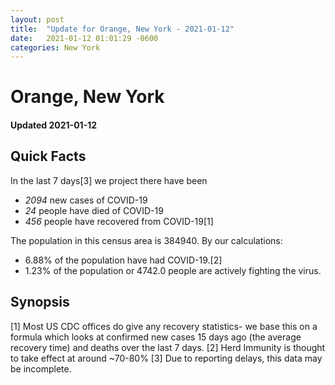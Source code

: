 ```yaml
---
layout: post
title:  "Update for Orange, New York - 2021-01-12"
date:   2021-01-12 01:01:29 -0600
categories: New York
---
```


# Orange, New York
#### Updated 2021-01-12

## Quick Facts

In the last 7 days[3] we project there have been
- *2094* new cases of COVID-19
- *24* people have died of COVID-19
- *456* people have recovered from COVID-19[1]

The population in this census area is 384940. By our calculations:
- 6.88% of the population have had COVID-19.[2]
- 1.23% of the population or 4742.0 people are actively fighting the virus.

## Synopsis




[1] Most US CDC offices do give any recovery statistics- we base this on a formula which looks at confirmed new cases
15 days ago (the average recovery time) and deaths over the last 7 days.
[2] Herd Immunity is thought to take effect at around ~70-80%
[3] Due to reporting delays, this data may be incomplete. 
    